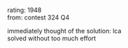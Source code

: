 rating: 1948  
from: contest 324 Q4

immediately thought of the solution: lca  
solved without too much effort 
